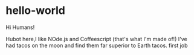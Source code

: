 # hello-world

Hi Humans!

Hubot here,I like NOde.js and Coffeescript (that's what I'm made of!)
I've had tacos on the moon and find them far superior to Earth tacos.
first job
